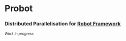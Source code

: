 # Probot

### Distributed Parallelisation for [Robot Framework](https://robotframework.org/)

<small>*Work in progress*</small>